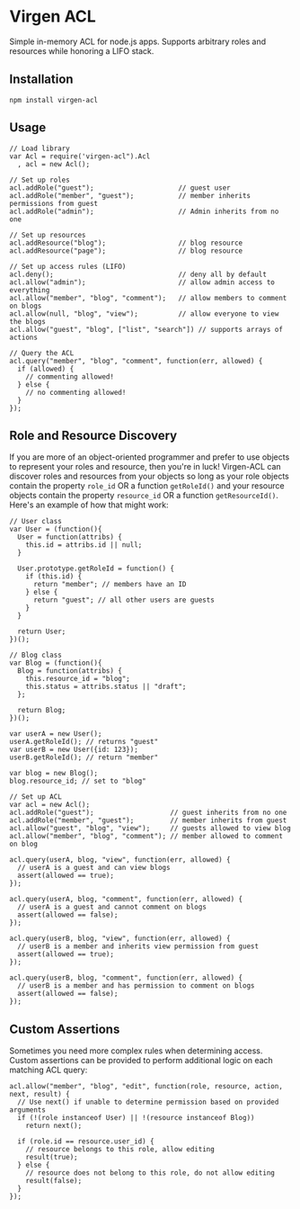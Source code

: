 Virgen ACL
==========

Simple in-memory ACL for node.js apps. Supports arbitrary roles and resources
while honoring a LIFO stack.

Installation
------------

    npm install virgen-acl

Usage
-----

    // Load library
    var Acl = require('virgen-acl").Acl
      , acl = new Acl();

    // Set up roles
    acl.addRole("guest");                     // guest user
    acl.addRole("member", "guest");           // member inherits permissions from guest
    acl.addRole("admin");                     // Admin inherits from no one

    // Set up resources
    acl.addResource("blog");                  // blog resource
    acl.addResource("page");                  // blog resource

    // Set up access rules (LIFO)
    acl.deny();                               // deny all by default
    acl.allow("admin");                       // allow admin access to everything
    acl.allow("member", "blog", "comment");   // allow members to comment on blogs
    acl.allow(null, "blog", "view");          // allow everyone to view the blogs
    acl.allow("guest", "blog", ["list", "search"]) // supports arrays of actions

    // Query the ACL
    acl.query("member", "blog", "comment", function(err, allowed) {
      if (allowed) {
        // commenting allowed!
      } else {
        // no commenting allowed!
      }
    });

Role and Resource Discovery
---------------------------

If you are more of an object-oriented programmer and prefer to use objects
to represent your roles and resource, then you're in luck! Virgen-ACL can
discover roles and resources from your objects so long as your role objects
contain the property `role_id` OR a function `getRoleId()` and your resource
objects contain the property `resource_id` OR a function `getResourceId()`.
Here's an example of how that might work:

    // User class
    var User = (function(){
      User = function(attribs) {
        this.id = attribs.id || null;
      }

      User.prototype.getRoleId = function() {
        if (this.id) {
          return "member"; // members have an ID
        } else {
          return "guest"; // all other users are guests
        }
      }

      return User;
    })();

    // Blog class
    var Blog = (function(){
      Blog = function(attribs) {
        this.resource_id = "blog";
        this.status = attribs.status || "draft";
      };

      return Blog;
    })();

    var userA = new User();
    userA.getRoleId(); // returns "guest"
    var userB = new User({id: 123});
    userB.getRoleId(); // return "member"

    var blog = new Blog();
    blog.resource_id; // set to "blog"

    // Set up ACL
    var acl = new Acl();
    acl.addRole("guest");                   // guest inherits from no one
    acl.addRole("member", "guest");         // member inherits from guest
    acl.allow("guest", "blog", "view");     // guests allowed to view blog
    acl.allow("member", "blog", "comment"); // member allowed to comment on blog

    acl.query(userA, blog, "view", function(err, allowed) {
      // userA is a guest and can view blogs
      assert(allowed == true);
    });

    acl.query(userA, blog, "comment", function(err, allowed) {
      // userA is a guest and cannot comment on blogs
      assert(allowed == false);
    });

    acl.query(userB, blog, "view", function(err, allowed) {
      // userB is a member and inherits view permission from guest
      assert(allowed == true);
    });

    acl.query(userB, blog, "comment", function(err, allowed) {
      // userB is a member and has permission to comment on blogs
      assert(allowed == false);
    });

Custom Assertions
-----------------

Sometimes you need more complex rules when determining access. Custom
assertions can be provided to perform additional logic on each matching
ACL query:

    acl.allow("member", "blog", "edit", function(role, resource, action, next, result) {
      // Use next() if unable to determine permission based on provided arguments
      if (!(role instanceof User) || !(resource instanceof Blog))
        return next();

      if (role.id == resource.user_id) {
        // resource belongs to this role, allow editing
        result(true);
      } else {
        // resource does not belong to this role, do not allow editing
        result(false);
      }
    });